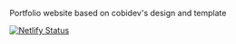 Portfolio website based on cobidev's design and template

[![Netlify Status](https://api.netlify.com/api/v1/badges/38c481fc-615a-48e2-91f0-19e863b8f575/deploy-status)](https://app.netlify.com/sites/wizardly-einstein-39dc20/deploys)
